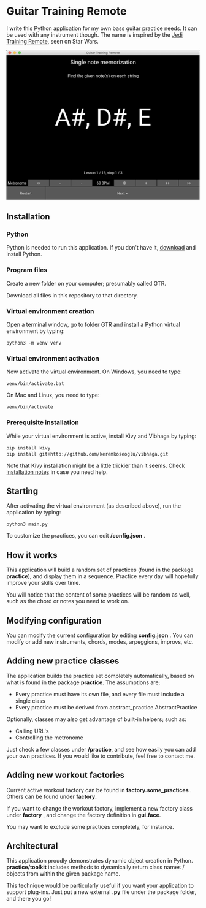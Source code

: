 # Guitar Training Remote

I write this Python application for my own bass guitar practice needs. It can be
used with any instrument though. The name is inspired by the [Jedi Training Remote](https://www.starwars.com/databank/training-remote), seen
on Star Wars.

![GTR](/screenshot.png?raw=true "GTR")

## Installation

### Python

Python is needed to run this application. If you don't have it, [download](https://www.python.org/downloads/) and install Python.

### Program files

Create a new folder on your computer; presumably called GTR.

Download all files in this repository to that directory.

### Virtual environment creation

Open a terminal window, go to folder GTR and install a Python virtual environment by typing:

```
python3 -m venv venv
```

### Virtual environment activation

Now activate the virtual environment. On Windows, you need to type: 

```
venv/bin/activate.bat
```

On Mac and Linux, you need to type:

```
venv/bin/activate
```

### Prerequisite installation

While your virtual environment is active, install Kivy and Vibhaga by typing:

```
pip install kivy
pip install git+http://github.com/keremkoseoglu/vibhaga.git
```

Note that Kivy installation might be a little trickier than it seems. Check [installation notes](https://kivy.org) in case you need help.

## Starting

After activating the virtual environment (as described above), run the application by typing:

```
python3 main.py
```

To customize the practices, you can edit **/config.json** .

## How it works

This application will build a random set of practices (found in the package
**practice**), and display them in a sequence. Practice every day will 
hopefully improve your skills over time.

You will notice that the content of some practices will be random as
well, such as the chord or notes you need to work on.

## Modifying configuration

You can modify the current configuration by editing **config.json** . You can 
modify or add new instruments, chords, modes, arpeggions, improvs, etc.

## Adding new practice classes

The application builds the practice set completely automatically, based on
what is found in the package **practice**. The assumptions are;
* Every practice must have its own file, and every file must include a
single class
* Every practice must be derived from abstract_practice.AbstractPractice

Optionally, classes may also get advantage of built-in helpers; such as:
* Calling URL's
* Controlling the metronome

Just check a few classes under **/practice**, and see how easily you can add your own 
practices. If you would like to contribute, feel free to contact me.

## Adding new workout factories

Current active workout factory can be found in **factory.some_practices** .
Others can be found under **factory**. 

If you want to change the workout factory, implement a new factory class
under **factory** , and change the factory definition in **gui.face**.

You may want to exclude some practices completely, for instance.

## Architectural

This application proudly demonstrates dynamic object creation in Python.
**practice/toolkit** includes methods to dynamically return class names / 
objects from within the given package name.

This technique would be particularly useful if you want your application
to support plug-ins. Just put a new external **.py** file under the 
package folder, and there you go!
